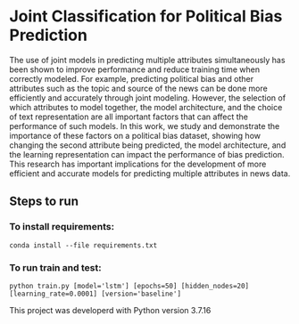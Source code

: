 # Joint Classification for Political Bias Prediction
The use of joint models in predicting multiple attributes simultaneously has been shown to improve performance and reduce training time when correctly modeled. For example, predicting political bias and other attributes such as the topic and source of the news can be done more efficiently and accurately through joint modeling. However, the selection of which attributes to model together, the model architecture, and the choice of text representation are all important factors that can affect the performance of such models. In this work, we study and demonstrate the importance of these factors on a political bias dataset, showing how changing the second attribute being predicted, the model architecture, and the learning representation can impact the performance of bias prediction. This research has important implications for the development of more efficient and accurate models for predicting multiple attributes in news data.

## Steps to run
### To install requirements:
```
conda install --file requirements.txt 
```
### To run train and test:
```
python train.py [model='lstm'] [epochs=50] [hidden_nodes=20] [learning_rate=0.0001] [version='baseline']
```

This project was developerd with Python version 3.7.16
